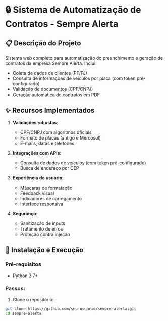# 🔒 Sistema de Automatização de Contratos - Sempre Alerta

## 📋 Descrição do Projeto
Sistema web completo para automatização do preenchimento e geração de contratos da empresa Sempre Alerta. Inclui:
- Coleta de dados de clientes (PF/PJ)
- Consulta de informações de veículos por placa (com token pré-configurado)
- Validação de documentos (CPF/CNPJ)
- Geração automática de contratos em PDF

## ✨ Recursos Implementados
1. **Validações robustas**:
   - CPF/CNPJ com algoritmos oficiais
   - Formato de placas (antigo e Mercosul)
   - E-mails, datas e telefones

2. **Integrações com APIs**:
   - Consulta de dados de veículos (com token pré-configurado)
   - Busca de endereço por CEP

3. **Experiência do usuário**:
   - Máscaras de formatação
   - Feedback visual
   - Indicadores de carregamento
   - Interface responsiva

4. **Segurança**:
   - Sanitização de inputs
   - Tratamento de erros
   - Proteção contra injeção

## 🚀 Instalação e Execução

### Pré-requisitos
- Python 3.7+

### Passos:
1. Clone o repositório:
```bash
git clone https://github.com/seu-usuario/sempre-alerta.git
cd sempre-alerta